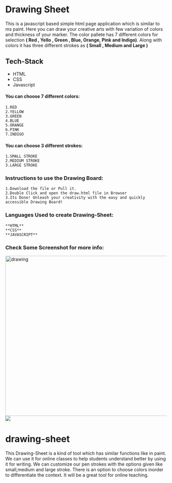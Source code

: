 
# Drawing Sheet 
This is a javascript based simple html page application which is similar to ms paint.
Here you can draw your creative arts with few variation of colors and thickness of your marker.
The color pallete has 7 different colors for selection **( Red , Yello , Green , Blue, Orange, Pink and Indigo)**. Along with colors it has three different strokes as **( Small , Medium and Large )**
<br>

## Tech-Stack
- HTML
- CSS
- Javascript

#### You can choose 7 different colors:
    1.RED
    2.YELLOW
    3.GREEN
    4.BLUE
    5.ORANGE
    6.PINK
    7.INDIGO
#### You can choose 3 different strokes:
    1.SMALL STROKE
    2.MEDIUM STROKE
    3.LARGE STROKE
### Instructions to use the Drawing Board:
    1.Download the file or Pull it.
    2.Double Click and open the draw.html file in Browser
    3.Its Done! Unleash your creativity with the easy and quickly accessible Drawing Board!
    
### Languages Used to create Drawing-Sheet:
    **HTML**
    **CSS**
    **JAVASCRIPT**
### Check Some Screenshot for more info:
<img src="https://lifecode.imfast.io/Draw.png" alt="drawing" width="800" height="500"/>
<img src="https://github.com/anshumyname/drawing-sheet/blob/master/img.jpg">


# drawing-sheet

This Drawing-Sheet is a kind of tool which has similar functions like in paint.
We can use it for online classes to help students understand better by using it for writing.
We can customize our pen strokes with the options given like small,medium and large stroke.
There is an option to choose colors inorder to differentiate the context.
It will be a great tool for online teaching.